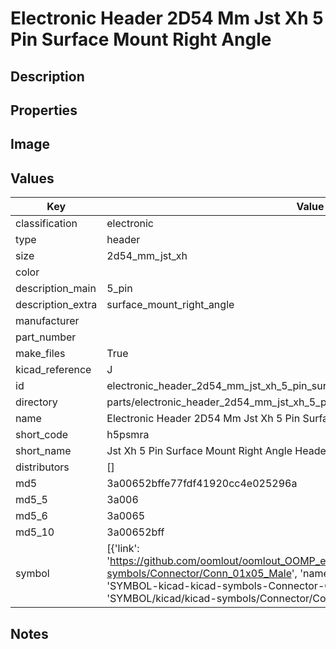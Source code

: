 # Electronic Header 2D54 Mm Jst Xh 5 Pin Surface Mount Right Angle

## Description

## Properties


## Image


## Values

| Key | Value |
| --- | --- |
| classification | electronic |
| type | header |
| size | 2d54_mm_jst_xh |
| color |  |
| description_main | 5_pin |
| description_extra | surface_mount_right_angle |
| manufacturer |  |
| part_number |  |
| make_files | True |
| kicad_reference | J |
| id | electronic_header_2d54_mm_jst_xh_5_pin_surface_mount_right_angle |
| directory | parts/electronic_header_2d54_mm_jst_xh_5_pin_surface_mount_right_angle |
| name | Electronic Header 2D54 Mm Jst Xh 5 Pin Surface Mount Right Angle |
| short_code | h5psmra |
| short_name | Jst Xh 5 Pin Surface Mount Right Angle Header 2.54 Mm Pitch |
| distributors | [] |
| md5 | 3a00652bffe77fdf41920cc4e025296a |
| md5_5 | 3a006 |
| md5_6 | 3a0065 |
| md5_10 | 3a00652bff |
| symbol | [{'link': 'https://github.com/oomlout/oomlout_OOMP_eda_V2/tree/main/SYMBOL/kicad/kicad-symbols/Connector/Conn_01x05_Male', 'name': 'Connector : Conn_01x05_Male', 'id': 'SYMBOL-kicad-kicad-symbols-Connector-Conn_01x05_Male', 'directory': 'SYMBOL/kicad/kicad-symbols/Connector/Conn_01x05_Male/'}] |

## Notes

